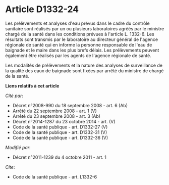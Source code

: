 # Article D1332-24

Les prélèvements et analyses d'eau prévus dans le cadre du contrôle sanitaire sont réalisés par un ou plusieurs laboratoires
agréés par le ministre chargé de la santé dans les conditions prévues à l'article L. 1332-6. Les résultats sont transmis par
le laboratoire au directeur général de l'agence régionale de santé qui en informe la personne responsable de l'eau de
baignade et le maire dans les plus brefs délais. Les prélèvements peuvent également être réalisés par les agents de l'agence
régionale de santé. 

Les modalités de prélèvements et la nature des analyses de surveillance de la qualité des eaux de baignade sont fixées par
arrêté du ministre de chargé de la santé.

**Liens relatifs à cet article**

_Cité par_:

  - Décret n°2008-990 du 18 septembre 2008 - art. 6 (Ab)
  - Arrêté du 22 septembre 2008 - art. 1 (V)
  - Arrêté du 23 septembre 2008 - art. 3 (Ab)
  - Décret n°2014-1287 du 23 octobre 2014 - art. (V)
  - Code de la santé publique - art. D1332-27 (V)
  - Code de la santé publique - art. D1332-31 (V)
  - Code de la santé publique - art. D1332-36 (V)

_Modifié par_:

  - Décret n°2011-1239 du 4 octobre 2011 - art. 1

_Cite_:

  - Code de la santé publique - art. L1332-6
